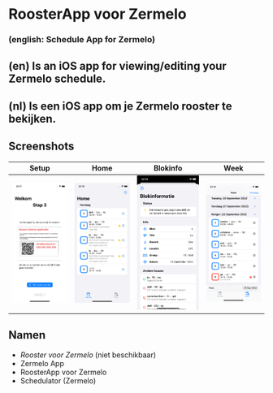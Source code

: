 #  RoosterApp voor Zermelo
### (english: Schedule App for Zermelo)

## (en) Is an iOS app for viewing/editing your Zermelo schedule.
## (nl) Is een iOS app om je Zermelo rooster te bekijken.


## Screenshots

| Setup | Home  | Blokinfo | Week |
| ----  | ----- | -------- | ---- |
| ![Setup screen](./Screenshots/setup.png) | ![Homescreen](./Screenshots/home.png) | ![Blokinfo](./Screenshots/blokinfo.png) | ![Week screen](./Screenshots/week.png) |

## Namen

- *Rooster voor Zermelo* (niet beschikbaar)
- Zermelo App
- RoosterApp voor Zermelo
- Schedulator (Zermelo)

